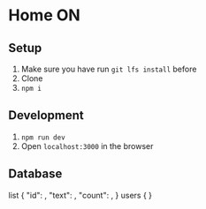 # Home ON
## Setup
1. Make sure you have run `git lfs install` before
2. Clone
3. `npm i`
## Development
1. `npm run dev`
2. Open `localhost:3000` in the browser

## Database
list
{
  "id": ,
  "text": ,
  "count": ,
}
users
{
}
